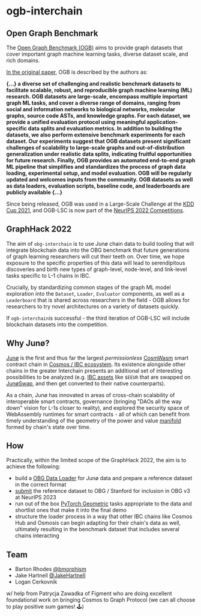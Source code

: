 # ogb-interchain
## Open Graph Benchmark
The [Open Graph Benchmark (OGB)](https://ogb.stanford.edu/) aims to provide graph datasets that cover important graph machine learning tasks, diverse dataset scale, and rich domains.

[In the original paper](https://arxiv.org/abs/2005.00687), OGB is described by the authors as:

__{...} a diverse set of challenging and realistic benchmark datasets to facilitate scalable, robust, and reproducible graph machine learning (ML) research. OGB datasets are large-scale, encompass multiple important graph ML tasks, and cover a diverse range of domains, ranging from social and information networks to biological networks, molecular graphs, source code ASTs, and knowledge graphs. For each dataset, we provide a unified evaluation protocol using meaningful application-specific data splits and evaluation metrics. In addition to building the datasets, we also perform extensive benchmark experiments for each dataset. Our experiments suggest that OGB datasets present significant challenges of scalability to large-scale graphs and out-of-distribution generalization under realistic data splits, indicating fruitful opportunities for future research. Finally, OGB provides an automated end-to-end graph ML pipeline that simplifies and standardizes the process of graph data loading, experimental setup, and model evaluation. OGB will be regularly updated and welcomes inputs from the community. OGB datasets as well as data loaders, evaluation scripts, baseline code, and leaderboards are publicly available {...}__

Since being released, OGB was used in a Large-Scale Challenge at the [KDD Cup 2021](https://ogb.stanford.edu/kddcup2021/results/), and OGB-LSC is now part of the [NeurIPS 2022 Competitions](https://blog.neurips.cc/2022/05/31/neurips-2022-competitions-announced/).
## GraphHack 2022
The aim of `obg-interchain` is to use Junø chain data to build tooling that will integrate blockchain data into the OBG benchmark that future generations of graph learning researchers will cut their teeth on. Over time, we hope exposure to the specific properties of this data will lead to serendipitous discoveries and birth new types of graph-level, node-level, and link-level tasks specific to L-1 chains in IBC.

Crucially, by standardizing common stages of the graph ML model exploration into the `Dataset`, `Loader`, `Evaluator` components, as well as a `Leaderboard` that is shared across researchers in the field - OGB allows for researchers to try novel architectures on a variety of datasets quickly. 

If `ogb-interchain`is successful - the third iteration of OGB-LSC will include blockchain datasets into the competition.
## Why Junø?
[Junø](https://www.junonetwork.io/) is the first and thus far the largest _permissionless_ [CosmWasm](https://docs.cosmwasm.com/docs/1.0/) smart contract chain in [Cosmos / IBC ecosystem](https://hub.mintscan.io/ibc-network). Its existence alongside other chains in the greater Interchain presents an additional set of interesting possibilities to be analyzed (e.g. [IBC assets](https://github.com/CosmosContracts/junoswap-asset-list/blob/main/ibc_assets.json) like `$EEUR` that are swapped on [JunøSwap](https://junoswap.com), and then get converted to their native counterparts).

As a chain, Junø has innovated in areas of cross-chain scalability of interoperable smart contracts, governance (bringing "DAOs all the way down" vision for L-1s closer to reality), and explored the security space of WebAssembly runtimes for smart contracts - all of which can benefit from timely understanding of the geometry of the power and value [manifold](https://www.youtube.com/watch?v=w6Pw4MOzMuo) formed by chain's state over time.

## How
Practically, within the limited scope of the GraphHack 2022, the aim is to achieve the following:

- build a [OBG Data Loader](https://ogb.stanford.edu/docs/home/#dataloader) for Junø data and prepare a reference dataset in the correct format
- [submit](https://docs.google.com/document/d/e/2PACX-1vS1hBTYLONRwAU9UxK42USTuRKrt_Yk4H0EhpLvJC_eOrGxbJUtrzDqlIStAFpnwZt2N28B3MuSxgqj/pub) the reference dataset to OBG / Stanford for inclusion in OBG v3 at NeurIPS 2023
- run out of the box [PyTorch Geometric](https://pytorch-geometric.readthedocs.io/en/latest/) tasks appropriate to the data and shortlist ones that make it into the final demo
- structure the loader process in a way that other IBC chains like Cosmos Hub and Osmosis can begin adapting for their chain's data as well, ultimately resulting in the benchmark dataset that includes several chains interacting

## Team

- Barton Rhodes [@bmorphism](https://github.com/bmorphism)
- Jake Hartnell [@JakeHartnell](https://github.com/JakeHartnell)
- Logan Cerkovnik

w/ help from Patrycja Zawadka of Figment who are doing excellent foundational work on bringing Cosmos to Graph Protocol
(we can all choose to play positive sum games! 🕹)
